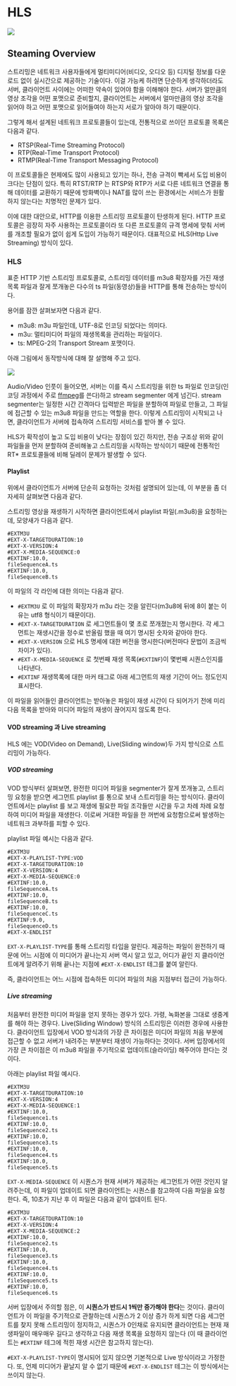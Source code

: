 # HLS

![](https://restream.io/blog/content/images/2020/10/video-streaming-protocols-comparison-tw-fb.png)

## Steaming Overview

스트리밍은 네트워크 사용자들에게 멀티미디어(비디오, 오디오 등) 디지털 정보를 다운로드 없이 실시간으로 제공하는 기술이다.
이걸 가능케 하려면 단순하게 생각하더라도 서버, 클라이언트 사이에는 어떠한 약속이 있어야 함을 이해해야 한다. 서버가 얼만큼의 영상 조각을
어떤 포맷으로 준비할지, 클라이언트는 서버에서 얼마만큼의 영상 조각을 읽어야 하고 어떤 포맷으로 읽어들여야 하는지 서로가 알아야 하기 때문이다.

그렇게 해서 설계된 네트워크 프로토콜들이 있는데, 전통적으로 쓰이던 프로토콜 목록은 다음과 같다.

- RTSP(Real-Time Streaming Protocol)
- RTP(Real-Time Transport Protocol)
- RTMP(Real-Time Transport Messaging Protocol)

이 프로토콜들은 현제에도 많이 사용되고 있기는 하나, 전송 규격이 빡세서 도입 비용이 크다는 단점이 있다. 특히 RTST/RTP 는
RTSP와 RTP가 서로 다른 네트워크 연결을 통해 데이터를 교환하기 때문에 방화벽이나 NAT를 많이 쓰는 환경에서는 서비스가 원활하지
않는다는 치명적인 문제가 있다.

이에 대한 대안으로, HTTP를 이용한 스트리밍 프로토콜이 탄생하게 된다. HTTP 프로토콜은 굉장히 자주 사용하는 프로토콜이라
또 다른 프로토콜의 규격 명세에 맞춰 서버를 개조할 필요가 없이 쉽게 도입이 가능하기 때문이다. 대표적으로 HLS(Http Live Streaming) 방식이 있다.

### HLS

표준 HTTP 기반 스트리밍 프로토콜로, 스트리밍 데이터를 m3u8 확장자를 가진 재생목록 파일과 잘게 쪼개놓은 다수의 ts 파일(동영상)들을
HTTP를 통해 전송하는 방식이다.

용어를 잠깐 살펴보자면 다음과 같다.

- m3u8: m3u 파일인데, UTF-8로 인코딩 되었다는 의미다.
- m3u: 멀티미디어 파일의 재생목록을 관리하는 파일이다.
- ts: MPEG-2의 Transport Stream 포맷이다.

아래 그림에서 동작방식에 대해 잘 설명해 주고 있다.

![](https://blog.kollus.com/wp-content/uploads/2014/05/Apple-Inc-HTTP-Live-Streaming-Overview-.jpg)

Audio/Video 인풋이 들어오면, 서버는 이를 즉시 스트리밍을 위한 ts 파일로 인코딩(인코딩 과정에서 주로 [ffmpeg](http://ffmpeg.org/)를 쓴다)하고 stream segmenter 에게 넘긴다.
stream segmenter는 일정한 시간 간격마다 입력받은 파일을 분할하여 파일로 만들고, 그 파일에 접근할 수 있는 m3u8 파일을 만드는 역할을 한다.
이렇게 스트리밍이 시작되고 나면, 클라이언트가 서버에 접속하여 스트리밍 서비스를 받아 볼 수 있다.

HLS가 확작성이 높고 도입 비용이 낮다는 장점이 있긴 하지만, 전송 구조상 위와 같이 파일들을 먼저 분할하여 준비해놓고 스트리밍을 시작하는 방식이기
때문에 전통적인 RT* 프로토콜들에 비해 딜레이 문제가 발생할 수 있다.

#### Playlist

위에서 클라이언트가 서버에 단순히 요청하는 것처럼 설명되어 있는데, 이 부분을 좀 더 자세히 살펴보면 다음과 같다.

스트리밍 영상을 재생하기 시작하면 클라이언트에서 playlist 파일(.m3u8)을 요청하는데, 모양새가 다음과 같다.

```
#EXTM3U
#EXT-X-TARGETDURATION:10
#EXT-X-VERSION:4
#EXT-X-MEDIA-SEQUENCE:0
#EXTINF:10.0,
fileSequenceA.ts
#EXTINF:10.0,
fileSequenceB.ts
```

이 파일의 각 라인에 대한 의미는 다음과 같다.

* `#EXTM3U` 로 이 파일의 확장자가 m3u 라는 것을 알린다(m3u8에 뒤에 8이 붙는 이유는 utf8 형식이기 때문이다).
* `#EXT-X-TARGETDURATION` 로 세그먼트들이 몇 초로 쪼개졌는지 명시한다. 각 세그먼트는 재생시간을 정수로 반올림 했을 때 여기 명시된 숫자와 같아야 한다.
* `#EXT-X-VERSION` 으로 HLS 명세에 대한 버전을 명시한다(버전마다 문법이 조금씩 차이가 있다).
* `#EXT-X-MEDIA-SEQUENCE` 로 첫번째 재생 목록(`#EXTINF`)이 몇번째 시퀀스인지를 나타낸다.
* `#EXTINF` 재생목록에 대한 마커 태그로 아래 세그먼트의 재생 기간이 어느 정도인지 표시한다.

이 파일을 읽어들인 클라이언트는 받아놓은 파일이 재생 시간이 다 되어가기 전에 미리 다음 목록을 받아와 미디어 파일의 재생이 끊어지지 않도록 한다. 

#### VOD streaming 과 Live streaming

HLS 에는 VOD(Video on Demand), Live(Sliding window)두 가지 방식으로 스트리밍이 가능하다.

##### VOD streaming

VOD 방식부터 살펴보면, 완전한 미디어 파일을 segmenter가 잘게 쪼개놓고, 스트리밍 요청을 받으면 세그먼트 playlist 를 통으로 보내 스트리밍을 하는 방식이다.
클라이언트에서는 playlist 를 보고 재생에 필요한 파일 조각들만 시간을 두고 차례 차례 요청하여 미디어 파일을 재생한다. 이로써 거대한 파일을 한 꺼번에 요청함으로써
발생하는 네트워크 과부하를 피할 수 있다.

playlist 파일 예시는 다음과 같다.

```
#EXTM3U
#EXT-X-PLAYLIST-TYPE:VOD
#EXT-X-TARGETDURATION:10
#EXT-X-VERSION:4
#EXT-X-MEDIA-SEQUENCE:0
#EXTINF:10.0,
fileSequenceA.ts
#EXTINF:10.0,
fileSequenceB.ts
#EXTINF:10.0,
fileSequenceC.ts
#EXTINF:9.0,
fileSequenceD.ts
#EXT-X-ENDLIST
```

`EXT-X-PLAYLIST-TYPE`를 통해 스트리밍 타입을 알린다. 제공하는 파일이 완전하기 때문에 어느 시점에 이 미디어가 끝나는지 서버 역시 알고 있고,
어디가 끝인 지 클라이언트에게 알려주기 위해 끝나는 지점에 `#EXT-X-ENDLIST` 테그를 붙여 알린다.

즉, 클라이언트는 어느 시점에 접속하든 미디어 파일의 처음 지점부터 접근이 가능하다.

##### Live streaming

처음부터 완전한 미디어 파일을 얻지 못하는 경우가 있다. 가령, 녹화본을 그대로 생중계를 해야 하는 경우다. Live(Sliding Window) 방식의 스트리밍은 이러한
경우에 사용한다. 클라이언트 입장에서 VOD 방식과의 가장 큰 차이점은 미디어 파일의 처음 부분에 접근할 수 없고 서버가 내려주는 부분부터 재생이 가능하다는 것이다.
서버 입장에서의 가장 큰 차이점은 이 m3u8 파일을 주기적으로 업데이트(슬라이딩) 해주어야 한다는 것이다.

아래는 playlist 파일 예시다.

```
#EXTM3U
#EXT-X-TARGETDURATION:10
#EXT-X-VERSION:4
#EXT-X-MEDIA-SEQUENCE:1
#EXTINF:10.0,
fileSequence1.ts
#EXTINF:10.0,
fileSequence2.ts
#EXTINF:10.0,
fileSequence3.ts
#EXTINF:10.0,
fileSequence4.ts
#EXTINF:10.0,
fileSequence5.ts
```

`EXT-X-MEDIA-SEQUENCE` 이 시퀀스가 현재 서버가 제공하는 세그먼트가 어떤 것인지 알려주는데, 이 파일이 업데이트 되면 클라이언트는 시퀀스를 참고하여 다음
파일을 요청한다. 즉, 10초가 지난 후 이 파일은 다음과 같이 업데이트 된다.

```
#EXTM3U
#EXT-X-TARGETDURATION:10
#EXT-X-VERSION:4
#EXT-X-MEDIA-SEQUENCE:2
#EXTINF:10.0,
fileSequence2.ts
#EXTINF:10.0,
fileSequence3.ts
#EXTINF:10.0,
fileSequence4.ts
#EXTINF:10.0,
fileSequence5.ts
#EXTINF:10.0,
fileSequence6.ts
```

서버 입장에서 주의할 점은, 이 **시퀀스가 반드시 1씩만 증가해야 한다**는 것이다. 클라이언트가 이 파일을 주기적으로 관찰하는데 시퀀스가 2 이상 증가 하게 되면
다음 세그먼트를 찾지 못해 스트리밍이 정지하고, 시퀀스가 0인채로 유지되면 클라이언트는 현재 재생파일이 매우매우 길다고 생각하고 다음 재생 목록을 요청하지 않는다
(이 때 클라이언트는 `#EXTINF` 테그에 적힌 재생 시간은 참고하지 않는다).

`#EXT-X-PLAYLIST-TYPE`이 명시되어 있지 않으면 기본적으로 Live 방식이라고 가정한다. 또, 언제 미디어가 끝날지 알 수 없기 때문에
 `#EXT-X-ENDLIST` 테그는 이 방식에서는 쓰이지 않는다.

